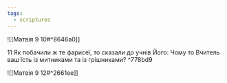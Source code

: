 ```yaml
---
tags:
  - scriptures
---
```


![[Матвія 9 10#^8646a0]]

11 Як побачили ж те фарисеї, то сказали до учнів Його: Чому то Вчитель ваш їсть із митниками та із грішниками? ^778bd9

![[Матвія 9 12#^2661ee]]